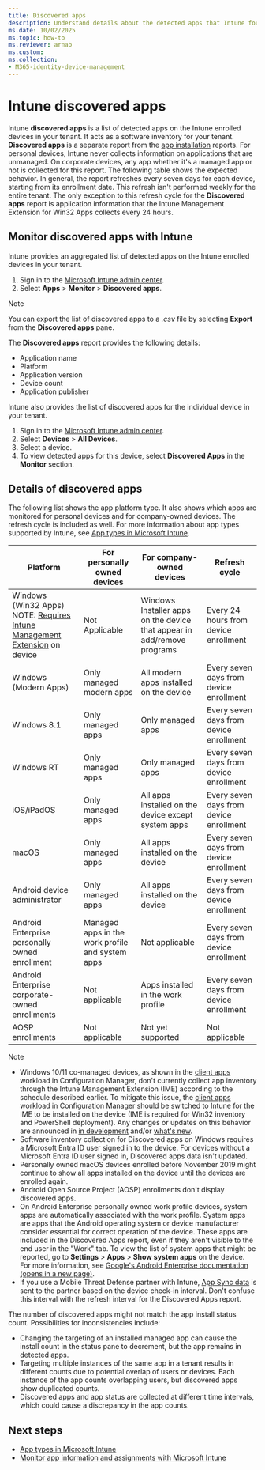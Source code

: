 ```yaml
---
title: Discovered apps
description: Understand details about the detected apps that Intune found on a device.
ms.date: 10/02/2025
ms.topic: how-to
ms.reviewer: arnab
ms.custom:
ms.collection:
- M365-identity-device-management
---
```


# Intune discovered apps

Intune **discovered apps** is a list of detected apps on the Intune enrolled devices in your tenant. It acts as a software inventory for your tenant. **Discovered apps** is a separate report from the [app installation](apps-monitor.md) reports. For personal devices, Intune never collects information on applications that are unmanaged. On corporate devices, any app whether it's a managed app or not is collected for this report. The following table shows the expected behavior. In general, the report refreshes every seven days for each device, starting from its enrollment date. This refresh isn't performed weekly for the entire tenant. The only exception to this refresh cycle for the **Discovered apps** report is application information that the Intune Management Extension for Win32 Apps collects every 24 hours.

## Monitor discovered apps with Intune

Intune provides an aggregated list of detected apps on the Intune enrolled devices in your tenant.

1. Sign in to the [Microsoft Intune admin center](https://go.microsoft.com/fwlink/?linkid=2109431).
2. Select **Apps** > **Monitor** > **Discovered apps**.

>[!NOTE]
>You can export the list of discovered apps to a *.csv* file by selecting **Export** from the **Discovered apps** pane.

The **Discovered apps** report provides the following details:

- Application name
- Platform
- Application version
- Device count
- Application publisher

Intune also provides the list of discovered apps for the individual device in your tenant.

1. Sign in to the [Microsoft Intune admin center](https://go.microsoft.com/fwlink/?linkid=2109431).
2. Select **Devices** > **All Devices**.
3. Select a device.
4. To view detected apps for this device, select **Discovered Apps** in the **Monitor** section.

## Details of discovered apps

The following list shows the app platform type. It also shows which apps are monitored for personal devices and for company-owned devices. The refresh cycle is included as well. For more information about app types supported by Intune, see [App types in Microsoft Intune](apps-add.md#app-types-in-microsoft-intune).

| Platform | For personally owned devices | For company-owned devices | Refresh cycle |
|------------------------------------------------------------------------|----------------------------------|--------------------------------------------------|---------------------------------------|
| Windows (Win32 Apps) NOTE: [Requires Intune Management Extension](intune-management-extension.md) on device | Not Applicable | Windows Installer apps on the device that appear in add/remove programs | Every 24 hours from device enrollment |
| Windows (Modern Apps) | Only managed modern apps | All modern apps installed on the device | Every seven days from device enrollment |
| Windows 8.1 | Only managed apps | Only managed apps | Every seven days from device enrollment |
| Windows RT | Only managed apps | Only managed apps | Every seven days from device enrollment |
| iOS/iPadOS | Only managed apps | All apps installed on the device except system apps | Every seven days from device enrollment |
| macOS | Only managed apps | All apps installed on the device | Every seven days from device enrollment |
| Android device administrator | Only managed apps | All apps installed on the device | Every seven days from device enrollment |
| Android Enterprise personally owned enrollment | Managed apps in the work profile and system apps | Not applicable | Every seven days from device enrollment |
| Android Enterprise corporate-owned enrollments | Not applicable| Apps installed in the work profile| Every seven days from device enrollment |
| AOSP enrollments | Not applicable | Not yet supported | Not applicable |

> [!NOTE]
> - Windows 10/11 co-managed devices, as shown in the [client apps](../../configmgr/comanage/workloads.md#client-apps) workload in Configuration Manager, don't currently collect app inventory through the Intune Management Extension (IME) according to the schedule described earlier. To mitigate this issue, the [client apps](../../configmgr/comanage/workloads.md#client-apps) workload in Configuration Manager should be switched to Intune for the IME to be installed on the device (IME is required for Win32 inventory and PowerShell deployment). Any changes or updates on this behavior are announced in [in development](../fundamentals/in-development.md) and/or [what's new](../fundamentals/whats-new.md).
> - Software inventory collection for Discovered apps on Windows requires a Microsoft Entra ID user signed in to the device. For devices without a Microsoft Entra ID user signed in, Discovered apps data isn't updated.
> - Personally owned macOS devices enrolled before November 2019 might continue to show all apps installed on the device until the devices are enrolled again.
> - Android Open Source Project (AOSP) enrollments don't display discovered apps.
> - On Android Enterprise personally owned work profile devices, system apps are automatically associated with the work profile. System apps are apps that the Android operating system or device manufacturer consider essential for correct operation of the device. These apps are included in the Discovered Apps report, even if they aren't visible to the end user in the "Work" tab. To view the list of system apps that might be reported, go to **Settings** > **Apps** > **Show system apps** on the device. For more information, see [Google's Android Enterprise documentation (opens in a new page)](https://source.android.com/docs/devices/admin/implement#default-work-apps).
> - If you use a Mobile Threat Defense partner with Intune, [App Sync data](../protect/mtd-connector-enable.md) is sent to the partner based on the device check-in interval. Don't confuse this interval with the refresh interval for the Discovered Apps report.

The number of discovered apps might not match the app install status count. Possibilities for inconsistencies include:

- Changing the targeting of an installed managed app can cause the install count in the status pane to decrement, but the app remains in detected apps.
- Targeting multiple instances of the same app in a tenant results in different counts due to potential overlap of users or devices. Each instance of the app counts overlapping users, but discovered apps show duplicated counts.
- Discovered apps and app status are collected at different time intervals, which could cause a discrepancy in the app counts.

## Next steps

- [App types in Microsoft Intune](apps-add.md#app-types-in-microsoft-intune)
- [Monitor app information and assignments with Microsoft Intune](apps-monitor.md)


